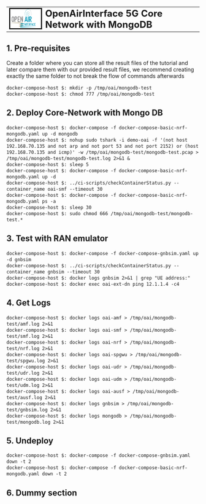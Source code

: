 <table>
  <tr style="border-collapse: collapse; border: none;">
    <td style="border-collapse: collapse; border: none;">
      <a href="http://www.openairinterface.org/">
         <img src="./images/oai_final_logo.png" alt="" border=3 height=50 width=150>
         </img>
      </a>
    </td>
    <td style="border-collapse: collapse; border: none; vertical-align: center;">
      <b><font size = "5">OpenAirInterface 5G Core Network with MongoDB</font></b>
    </td>
  </tr>
</table>

## 1. Pre-requisites

Create a folder where you can store all the result files of the tutorial and later compare them with our provided result files, we recommend creating exactly the same folder to not break the flow of commands afterwards

<!---
For CI purposes please ignore this line
``` shell
docker-compose-host $: rm -rf /tmp/oai/mongodb-test
```
-->

``` shell
docker-compose-host $: mkdir -p /tmp/oai/mongodb-test
docker-compose-host $: chmod 777 /tmp/oai/mongodb-test
```

## 2. Deploy Core-Network with Mongo DB

``` shell
docker-compose-host $: docker-compose -f docker-compose-basic-nrf-mongodb.yaml up -d mongodb
docker-compose-host $: nohup sudo tshark -i demo-oai -f '(not host 192.168.70.135 and not arp and not port 53 and not port 2152) or (host 192.168.70.135 and icmp)' -w /tmp/oai/mongodb-test/mongodb-test.pcap > /tmp/oai/mongodb-test/mongodb-test.log 2>&1 &
docker-compose-host $: sleep 5
docker-compose-host $: docker-compose -f docker-compose-basic-nrf-mongodb.yaml up -d
docker-compose-host $: ../ci-scripts/checkContainerStatus.py --container_name oai-smf --timeout 30
docker-compose-host $: docker-compose -f docker-compose-basic-nrf-mongodb.yaml ps -a
docker-compose-host $: sleep 30
docker-compose-host $: sudo chmod 666 /tmp/oai/mongodb-test/mongodb-test.*
```

## 3. Test with RAN emulator

``` shell
docker-compose-host $: docker-compose -f docker-compose-gnbsim.yaml up -d gnbsim
docker-compose-host $: ../ci-scripts/checkContainerStatus.py --container_name gnbsim --timeout 30
docker-compose-host $: docker logs gnbsim 2>&1 | grep "UE address:"
docker-compose-host $: docker exec oai-ext-dn ping 12.1.1.4 -c4
```
## 4. Get Logs

<!---
For CI purposes please ignore this line
``` shell
docker-compose-host $: docker-compose -f docker-compose-gnbsim.yaml stop -t 2
docker-compose-host $: docker-compose -f docker-compose-basic-nrf-mongodb.yaml stop -t 2
```
-->

``` shell
docker-compose-host $: docker logs oai-amf > /tmp/oai/mongodb-test/amf.log 2>&1
docker-compose-host $: docker logs oai-smf > /tmp/oai/mongodb-test/smf.log 2>&1
docker-compose-host $: docker logs oai-nrf > /tmp/oai/mongodb-test/nrf.log 2>&1
docker-compose-host $: docker logs oai-spgwu > /tmp/oai/mongodb-test/spgwu.log 2>&1
docker-compose-host $: docker logs oai-udr > /tmp/oai/mongodb-test/udr.log 2>&1
docker-compose-host $: docker logs oai-udm > /tmp/oai/mongodb-test/udm.log 2>&1
docker-compose-host $: docker logs oai-ausf > /tmp/oai/mongodb-test/ausf.log 2>&1
docker-compose-host $: docker logs gnbsim > /tmp/oai/mongodb-test/gnbsim.log 2>&1
docker-compose-host $: docker logs mongodb > /tmp/oai/mongodb-test/mongodb.log 2>&1
```

## 5. Undeploy

``` shell
docker-compose-host $: docker-compose -f docker-compose-gnbsim.yaml down -t 2
docker-compose-host $: docker-compose -f docker-compose-basic-nrf-mongodb.yaml down -t 2
```

## 6. Dummy section


